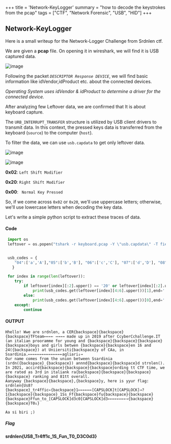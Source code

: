 +++
title = 'Network-KeyLogger'
summary = "how to decode the keystrokes from the pcap"
tags = ["CTF", "Network Forensic", "USB", "HID"]
+++

## Network-KeyLogger

Here is a small writeup for the Network-Logger Challenge from Srdnlen ctf.

We are given a **pcap** file. On opening it in wireshark, we will find it is USB captured data.


![image](https://user-images.githubusercontent.com/89577007/196241863-62cd2ca3-3de4-4fbf-93ac-2399856a5fa2.png)

Following the packet *```DESCRIPTOR Response DEVICE```*, we will find basic information like idVendor,idProduct etc. about the connected devices. 

*Operating System uses idVendor & idProduct to determine a driver for the connected device.*

After analyzing few Leftover data, we are confirmed that It is about keyboard capture.


The `URB_INTERRUPT_TRANSFER` structure is utilized by USB client drivers to transmit data. In this context, the pressed keys data is transferred from the keyboard (`source`) to the computer (`host`).

To filter the data, we can use `usb.capdata` to get only leftover data.

![image](https://user-images.githubusercontent.com/89577007/196245183-00a142cd-09d2-4328-a2de-4fac8991e6d8.png)



![image](https://user-images.githubusercontent.com/89577007/196242698-c3a181f0-a300-4cd1-9de3-65c3822558bd.png)

**0x02**:  ```Left Shift Modifier```

**0x20**: ```Right Shift Modifier```

**0x00**: ``` Normal Key Pressed```

So, if we come across `0x02` or `0x20`, we'll use uppercase letters; otherwise, we'll use lowercase letters when decoding the key data.


Let's write a simple python script to extract these traces of data.
#### Code

```py
 import os
 leftover = os.popen("tshark -r keyboard.pcap -Y \"usb.capdata\" -T fields -e \"usb.capdata\"").readlines()


 usb_codes = {
    "04":['a','A'],"05":['b','B'], "06":['c','C'], "07":['d','D'], "08":['e','E'], "09":['f','F'],"0A":['g','G'],"0B":['h','H'], "0C":['i','I'], "0D":['j','J'], "0E":['k','K'], "0F":['l','L'],"10":['m','M'], "11":['n','N'], "12":['o','O'], "13":['p','P'], "14":['q','Q'], "15":['r','R'],"16":['s','S'], "17":['t','T'], "18":['u','U'], "19":['v','V'], "1A":['w','W'], "1B":['x','X'],"1C":['y','Y'], "1D":['z','Z'], "1E":['1','!'], "1F":['2','@'], "20":['3','#'], "21":['4','$'],"22":['5','%'], "23":['6','^'], "24":['7','&'], "25":['8','*'], "26":['9','('], "27":['0',')'],"28":['\n','\n'], "29":['[Esc]','[Esc]'], "2A":['{backspace}','{backspace}'], "2B":['\t','\t'],"2C":[' ',' '], "2D":['-','_'], "2E":['=','+'], "2F":['[','{'], "30":[']','}'], "31":['\',"|'],"32":['#','~'], "33":";:", "34":"'\"", "36":",<",  "37":".>", "38":"/?","39":['[CAPSLOCK]','[CAPSLOCK]'], "3A":['F1'], "3B":['F2'], "3C":['F3'], "3D":['F4'], "3E":['F5'], "3F":['F6'], "41":['F7'], "42":['F8'], "43":['F9'], "44":['F10'], "45":['F11'],"46":['F12'], "4F":[u'→',u'→'], "50":[u'←',u'←'], "51":[u'↓',u'↓'], "52":[u'↑',u'↑']
   }

 for index in range(len(leftover)):
    try:
        if leftover[index][:2].upper() == '20' or leftover[index][:2].upper() == '02':
            print(usb_codes.get(leftover[index][4:6].upper())[1],end='')
        else:
            print(usb_codes.get(leftover[index][4:6].upper())[0],end='')
    except:
        continue
```
 

#### OUTPUT

```text
Hhello! Wwe are srdnlen, a CER{backspace}{backspace}{backspace}TFteam←←←← →→→→ made up in 2019 after CcyberCchallenge.IT (an italian prooramme for young and {backspace}{backspace}{backspace}{backspace}boys and girls betwen {backspace}{backspace}en 16 and 24({backspace}) at Uniiersiti{backspace}y of CAa, in Ssardinia.←←←←←←←←←←←←←←←agliari↓→
Our name comes from the union between Ssardinia (srdn({backspace}_{backspace}) annnd{backspace}{backspace}d strnlen().
In 2021, accird{backspace}{backspace}{backspace}ording tt CTF time, we are rated as 3rd in italiank ra{backspace}{backspace}{backspace}{backspace} ranking and 81tt overall.
Aanyway {backspace}{backspace},{backspace}y, here is yyur flag:
srdnlen{Us8?{backspace}_tr4ffic←{backspace}1←←←←←←[CAPSLOCK]t[CAPSLOCK]→?1{backspace}{backspace}_1Ss_Ff{backspace}fu{backspace}{backspace}{backspace}Ffun_to_[CAPSLOCK]d3c0[CAPSLOCK]d3←←←←←←←←→{backspace}{backspace}T0↓}

Aa si biri ;)
```


##### Flag 

**srdnlen{US8_Tr4ff1c_1S_Fun_T0_D3C0d3}**
